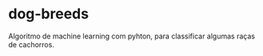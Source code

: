 # dog-breeds
Algoritmo de machine learning com pyhton, para classificar algumas raças de cachorros. 
